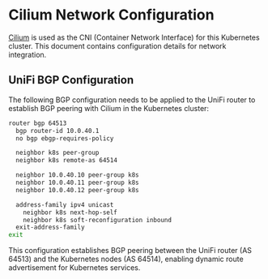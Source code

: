 # Cilium Network Configuration

[Cilium](https://cilium.io/) is used as the CNI (Container Network Interface) for this Kubernetes cluster. This document contains configuration details for network integration.

## UniFi BGP Configuration

The following BGP configuration needs to be applied to the UniFi router to establish BGP peering with Cilium in the Kubernetes cluster:

```sh
router bgp 64513
  bgp router-id 10.0.40.1
  no bgp ebgp-requires-policy

  neighbor k8s peer-group
  neighbor k8s remote-as 64514

  neighbor 10.0.40.10 peer-group k8s
  neighbor 10.0.40.11 peer-group k8s
  neighbor 10.0.40.12 peer-group k8s

  address-family ipv4 unicast
    neighbor k8s next-hop-self
    neighbor k8s soft-reconfiguration inbound
  exit-address-family
exit
```

This configuration establishes BGP peering between the UniFi router (AS 64513) and the Kubernetes nodes (AS 64514), enabling dynamic route advertisement for Kubernetes services.
